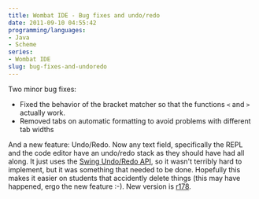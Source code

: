 ```yaml
---
title: Wombat IDE - Bug fixes and undo/redo
date: 2011-09-10 04:55:42
programming/languages:
- Java
- Scheme
series:
- Wombat IDE
slug: bug-fixes-and-undoredo
---
```

Two minor bug fixes:

* Fixed the behavior of the bracket matcher so that the functions `<` and `>` actually work.
* Removed tabs on automatic formatting to avoid problems with different tab widths

And a new feature: Undo/Redo. Now any text field, specifically the REPL and the code editor have an undo/redo stack as they should have had all along. It just uses the <a title="Java Swing: Undo/Redo API" href="http://docs.oracle.com/javase/1.4.2/docs/api/javax/swing/undo/package-summary.html">Swing Undo/Redo API</a>, so it wasn't terribly hard to implement, but it was something that needed to be done. Hopefully this makes it easier on students that accidently delete things (this may have happened, ergo the new feature :-\).
New version is <a title="Wombat Download Page" href="http://www.cs.indiana.edu/cgi-pub/c211/wombat/">r178</a>.